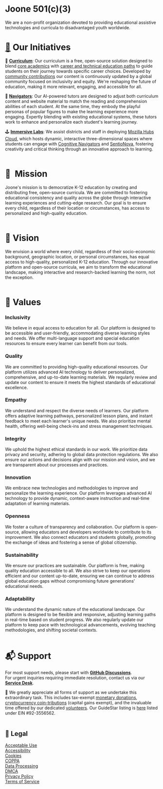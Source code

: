 # Joone 501(c)(3)
We are a non-profit organization devoted to providing educational assistive technologies and curricula to disadvantaged youth worldwide.

# [🌱](https://www.figma.com/file/cJoBjCunCySAbjRsfJ2wpb/Joone-Timeline?type=whiteboard&node-id=0%3A1&t=cnXcZFLV5yraOcam-1)  Our Initiatives
🧩 [**Curriculum**]():  Our curriculum is a free, open-source solution designed to blend [core academics](https://github.com/joone-org/SentioNova/wiki/California-Graduation-Requirements) with [career and technical education paths](https://github.com/joone-org/SentioNova/wiki/Career-Technical-Education-(CTE)-Pathways) to guide students on their journey towards specific career choices. Developed by [community contributions](https://github.com/joone-org/curriculum.joone.org/wiki) our content is continuously updated by a global community focused on inclusivity and equity. We're reshaping the future of education, making it more relevant, engaging, and accessible for all.

🧭 [**Navigators**]():  Our AI-powered tutors are designed to adjust both curriculum content and website material to match the reading and comprehension abilities of each student. At the same time, they embody the playful personas of popular figures to make the learning experience more engaging. Expertly blending with existing educational systems, these tutors work to enhance and personalize each student's learning journey.

🕹️ **[Immersive Labs](https://hubs.mozilla.com/TNxtsuH/otis)**:  We assist districts and staff in deploying [Mozilla Hubs Cloud](https://hubs.mozilla.com/cloud), which hosts dynamic, interactive three-dimensional spaces where students can engage with [Cognitive Navigators](Joone%20b1ca1308cebc41b79813e31d258b6976/Cognitive%20Navigators%202f4d5bc97a0841d8af647646799358cf.md) and [SentioNova](https://sentionova.joone.org/), fostering creativity and critical thinking through an innovative approach to learning.
<br><br>
# 🏹  Mission
Joone's mission is to democratize K-12 education by creating and distributing free, open-source curricula. We are committed to fostering educational consistency and quality across the globe through interactive learning experiences and cutting-edge research. Our goal is to ensure every child, regardless of their location or circumstances, has access to personalized and high-quality education.
<br><br>
# 🔭  Vision
We envision a world where every child, regardless of their socio-economic background, geographic location, or personal circumstances, has equal access to high-quality, personalized K-12 education. Through our innovative platform and open-source curricula, we aim to transform the educational landscape, making interactive and research-backed learning the norm, not the exception.
<br><br>
# 🌳  Values
### Inclusivity
We believe in equal access to education for all. Our platform is designed to be accessible and user-friendly, accommodating diverse learning styles and needs. We offer multi-language support and special education resources to ensure every learner can benefit from our tools.

### Quality
We are committed to providing high-quality educational resources. Our platform utilizes advanced AI technology to deliver personalized, comprehensive, and up-to-date learning materials. We regularly review and update our content to ensure it meets the highest standards of educational excellence.

### Empathy
We understand and respect the diverse needs of learners. Our platform offers adaptive learning pathways, personalized lesson plans, and instant feedback to meet each learner's unique needs. We also prioritize mental health, offering well-being check-ins and stress management techniques.

### Integrity
We uphold the highest ethical standards in our work. We prioritize data privacy and security, adhering to global data protection regulations. We also ensure our actions and decisions align with our mission and vision, and we are transparent about our processes and practices.

### Innovation
We embrace new technologies and methodologies to improve and personalize the learning experience. Our platform leverages advanced AI technology to provide dynamic, context-aware instruction and real-time adaptation of learning materials.

### Openness
We foster a culture of transparency and collaboration. Our platform is open-source, allowing educators and developers worldwide to contribute to its improvement. We also connect educators and students globally, promoting the exchange of ideas and fostering a sense of global citizenship.

### Sustainability
We ensure our practices are sustainable. Our platform is free, making quality education accessible to all. We also strive to keep our operations efficient and our content up-to-date, ensuring we can continue to address global education gaps without compromising future generations' educational needs.

### Adaptability
We understand the dynamic nature of the educational landscape. Our platform is designed to be flexible and responsive, adjusting learning paths in real-time based on student progress. We also regularly update our platform to keep pace with technological advancements, evolving teaching methodologies, and shifting societal contexts.
<br><br>
# 📬  Support
For most support needs, please start with [**GitHub Discussions**](https://github.com/orgs/joone-org/discussions/categories/support-forums).<br>For urgent inquiries requiring immediate resolution, contact us via our [**Service Desk**](https://joone-org.atlassian.net/servicedesk/customer/portals).<br>

🧸  We greatly appreciate all forms of support as we undertake this extraordinary task. This includes tax-exempt [monetary donations](https://donate.stripe.com/7sI2bC6Ii9cWcSc8wy), [cryptocurrency coin-tributions](https://commerce.coinbase.com/checkout/86bfde49-9ac9-4df3-8fa5-d02014836574) (capital gains exempt), and the invaluable time offered by our dedicated [volunteers](https://github.com/joone-org/curriculum.joone.org/wiki). Our GuideStar listing is [here](https://www.guidestar.org/profile/92-3556562) listed under EIN #92-3556562.
<br><br>
## 📜  Legal
[Acceptable Use](https://joone.org/legal.html#use)<br>
[Accessibility](https://joone.org/legal.html#accessibility)<br>
[Cookies](https://joone.org/legal.html#cookies)<br>
[COPPA](https://joone.org/legal.html#coppa)<br>
[Data Processing](https://joone.org/legal.html#data)<br>
[DMCA](https://joone.org/legal.html#dmca)<br>
[Privacy Policy](https://joone.org/legal.html#privacy)<br>
[Terms of Service](https://joone.org/legal.html#terms)<br>
